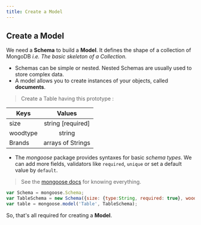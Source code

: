 ```yaml
---
title: Create a Model
---
```

## Create a Model

We need a **Schema** to build a **Model**. It defines the shape of a collection of MongoDB *i.e. The basic skeleton of a Collection.*
- Schemas can be simple or nested. Nested Schemas are usually used to store complex data.
- A model allows you to create instances of your objects, called **documents**.

> Create a Table having this prototype :

| Keys              |   Values          | 
| ------------------|:-----------------:| 
| size              | string [required] |
| woodtype          | string            |  
| Brands            | arrays of Strings |

- The *mongoose* package provides syntaxes for basic *schema types*. We can add more fields, validators like `required`, `unique` or set a default value by `default`.
> See the [mongoose docs](http://mongoosejs.com/docs/guide.html) for knowing everything.
```javascript
var Schema = mongoose.Schema;
var TableSchema = new Schema({size: {type:String, required: true}, woodType: String, Brands: [String]});
var table = mongoose.model('Table', TableSchema);
```

So, that's all required for creating a **Model**.
<!-- The article goes here, in GitHub-flavored Markdown. Feel free to add YouTube videos, images, and CodePen/JSBin embeds  -->
